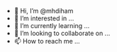 - 👋 Hi, I’m @mhdiham
- 👀 I’m interested in ...
- 🌱 I’m currently learning ...
- 💞️ I’m looking to collaborate on ...
- 📫 How to reach me ...

<!---
mhdiham/mhdiham is a ✨ special ✨ repository because its `README.md` (this file) appears on your GitHub profile.
You can click the Preview link to take a look at your changes.
--->
